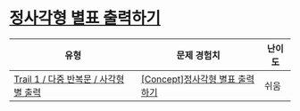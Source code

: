 # [정사각형 별표 출력하기](https://www.codetree.ai/trails/complete/curated-cards/intro-print-stars-in-square)

|유형|문제 경험치|난이도|
|---|---|---|
|[Trail 1 / 다중 반복문 / 사각형 별 출력](https://www.codetree.ai/trail-info/novice-low/)|[[Concept]정사각형 별표 출력하기](https://www.codetree.ai/trails/complete/curated-cards/intro-print-stars-in-square/)|쉬움|

